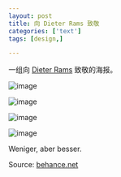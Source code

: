 ```yaml
---
layout: post
title: 向 Dieter Rams 致敬
categories: ['text']
tags: [design,]

---
```


一组向 [Dieter Rams](http://zh.wikipedia.org/wiki/迪特·拉姆斯) 致敬的海报。

![image](http://behance.vo.llnwd.net/profiles5/218477/projects/9841893/1b1afb11d8b7de2b0dd6a4fa00413ef8.png)

<!--more-->

![image](http://behance.vo.llnwd.net/profiles5/218477/projects/9841893/140fd5d8ec10cee6d427834e68b21a42.png)

![image](http://behance.vo.llnwd.net/profiles5/218477/projects/9841893/b1e126b5e2cddb23b25b31f1726c20c3.png)

![image](http://behance.vo.llnwd.net/profiles5/218477/projects/9841893/3738ca1390806805ace9f0e905b67ec1.png)

Weniger, aber besser.

Source: [behance.net](http://www.behance.net/gallery/Dieter-Rams-Tribute-Posters/9841893)
